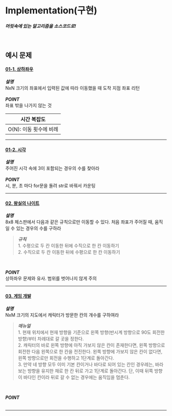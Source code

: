 # Implementation(구현)

#### *머릿속에 있는 알고리즘을 소스코드로!*
<br>

## 예시 문제


#### [01-1. 상하좌우](./up_down_left_right.py)<br>
__*설명*__<br>
NxN 크기의 좌표에서 입력된 값에 따라 이동했을 때 도착 지점 좌표 리턴<br><br>
__*POINT*__ <br>
좌표 밖을 나가지 않는 것<br>

|시간 복잡도|
|:--:|
|O(N): 이동 횟수에 비례|

--------


#### [01-2. 시각](./time.py)<br>
__*설명*__<br>
주어진 시각 속에 3이 포함되는 경우의 수를 찾아라<br><br>
__*POINT*__ <br>
시, 분, 초 마다 for문을 돌려 str로 바꿔서 카운팅<br>

-----

#### [02. 왕실의 나이트](./knight.py)<br>
__*설명*__<br>
8x8 체스판에서 다음과 같은 규칙으로만 이동할 수 있다. 처음 좌표가 주어질 때, 움직일 수 있는 경우의 수를 구하라<br>
>__*규칙*__ <br> 1. 수평으로 두 칸 이동한 뒤에 수직으로 한 칸 이동하기<br> 2. 수직으로 두 칸 이동한 뒤에 수평으로 한 칸 이동하기
<br>

__*POINT*__ <br>
상하좌우 문제와 유사. 범위를 벗어나지 않게 주의<br>

-----

#### [03. 게임 개발](./game_dev.py)<br>
__*설명*__<br>
NxM 크기의 지도에서 캐릭터가 방문한 칸의 개수를 구하여라<br>
>__*매뉴얼*__ <br> 1. 현재 위치에서 현재 방향을 기준으로 왼쪽 방향(반시계 방향으로 90도 회전한 방향)부터 차례대로 갈 곳을 정한다. <br> 2. 캐릭터의 바로 왼쪽 방향에 아직 가보지 않은 칸이 존재한다면, 왼쪽 방향으로 회전한 다음 왼쪽으로 한 칸을 전진한다. 왼쪽 방향에 가보지 않은 칸이 없다면, 왼쪽 방향으로만 회전을 수행하고 1단계로 돌아간다. <br> 3. 만약 네 방향 모두 이미 기본 칸이거나 바다로 되어 있는 칸인 경우레는, 바라보는 방향을 유지한 채로 한 칸 뒤로 가고 1단계로 돌아간다. 단, 이때 뒤쪽 방향이 바다인 칸이라 뒤로 갈 수 없는 경우에는 움직임을 멈춘다. 
<br>

__*POINT*__ <br>
<br>

-----
